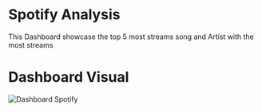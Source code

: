 # Spotify Analysis
 This Dashboard showcase the top 5 most streams song and Artist with the most streams

# Dashboard Visual
![Dashboard Spotify](https://github.com/user-attachments/assets/a7f216c4-e9e0-4827-82e1-6527c0b714bb)
